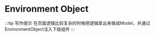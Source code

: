 # Environment Object  <Badge type="warning" text="TODO" />

:::tip 写作提示
在页面逻辑比较复杂的时候把逻辑拿出来做成Model，并通过EnvironmentObject注入下级组件
:::